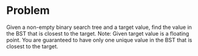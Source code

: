 Problem
===

Given a non-empty binary search tree and a target value, find the value in the BST that is closest to the target.
Note:
Given target value is a floating point.
You are guaranteed to have only one unique value in the BST that is closest to the target.


